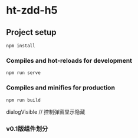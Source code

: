 # ht-zdd-h5

## Project setup
```
npm install
```

### Compiles and hot-reloads for development
```
npm run serve
```

### Compiles and minifies for production
```
npm run build
```

dialogVisible // 控制弹窗显示隐藏

### v0.1版组件划分





